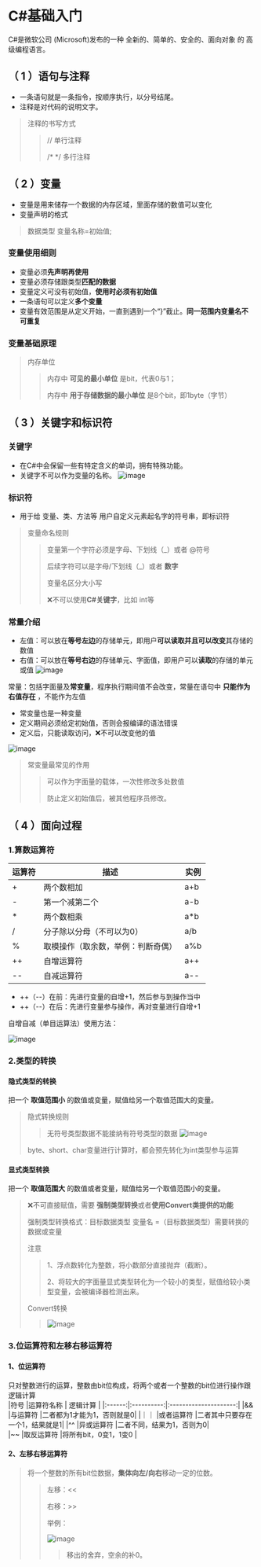 #  C#基础入门   
C#是微软公司 (Microsoft)发布的一种 全新的、简单的、安全的、面向对象 的 高级编程语言。    
## （ 1 ）语句与注释   
- 一条语句就是一条指令，按顺序执行，以分号结尾。
- 注释是对代码的说明文字。
> 注释的书写方式
>> // 单行注释
>>
>> /* */ 多行注释

## （ 2 ）变量   
- 变量是用来储存一个数据的内存区域，里面存储的数值可以变化
- 变量声明的格式
>数据类型 变量名称=初始值;

### 变量使用细则    
- 变量必须**先声明再使用**
- 变量必须存储跟类型**匹配的数据**
- 变量定义可没有初始值，**使用时必须有初始值**
- 一条语句可以定义**多个变量**
- 变量有效范围是从定义开始，一直到遇到一个“}”截止。**同一范围内变量名不可重复**

### 变量基础原理    
>内存单位  
>>内存中 **可见的最小单位** 是bit，代表0与1；
>>
>>内存中 **用于存储数据的最小单位** 是8个bit，即1byte（字节）


    
## （ 3 ）关键字和标识符   
### 关键字     
- 在C#中会保留一些有特定含义的单词，拥有特殊功能。
- 关键字不可以作为变量的名称。
![image](https://github.com/vlvvh/C-sharp-learn/assets/160467935/4ba6ec3f-a100-4377-8631-184cc014f8ed)

### 标识符    
- 用于给 变量、类、方法等 用户自定义元素起名字的符号串，即标识符
> 变量命名规则
>> 变量第一个字符必须是字母、下划线（_）或者 @符号
>> 
>> 后续字符可以是字母/下划线（_）或者 **数字**
>> 
>> 变量名区分大小写
>> 
>> ❌不可以使用**C#关键字**，比如 int等


### 常量介绍  
- 左值：可以放在**等号左边**的存储单元，即用户**可以读取并且可以改变**其存储的数值
- 右值：可以放在**等号右边**的存储单元、字面值，即用户可以**读取**的存储的单元或值
![image](https://github.com/vlvvh/C-sharp-learn/assets/160467935/2089d4c2-b483-4aff-a243-2a1655e9555f)

常量：包括字面量及**常变量**，程序执行期间值不会改变，常量在语句中 **只能作为右值存在** ，不能作为左值    
- 常变量也是一种变量
- 定义期间必须给定初始值，否则会报编译的语法错误
- 定义后，只能读取访问，❌不可以改变他的值

![image](https://github.com/vlvvh/C-sharp-learn/assets/160467935/b37e885d-72fa-4e10-80c6-e14e3ae058bb)    

>常变量最常见的作用
>>可以作为字面量的载体，一次性修改多处数值
>>
>>防止定义初始值后，被其他程序员修改。
>>

## （ 4 ）面向过程   
### 1.算数运算符    
|运算符   |描述                         |实例   |  
|--------|----------------------------|------|   
|  +     |两个数相加                    |a+b   |    
|  -     |第一个减第二个                 |a-b   |  
|  *     |两个数相乘                    |a*b   |     
|  /     |分子除以分母（不可以为0）       |a/b   |     
|  %     |取模操作（取余数，举例：判断奇偶）|a%b   |     
|  ++    |自增运算符                    |a++   | 
|  --    |自减运算符                    |a--   | 
- ++（--）在前：先进行变量的自增+1，然后参与到操作当中
- ++（--）在后：先进行变量参与操作，再对变量进行自增+1


自增自减（单目运算法）使用方法：   

![image](https://github.com/vlvvh/C-sharp-learn/assets/160467935/d51d119a-df62-4935-a6cd-dd0ef8b1a3f5)


### 2.类型的转换      
#### 隐式类型的转换
把一个 **取值范围小** 的数值或变量，赋值给另一个取值范围大的变量。     

>隐式转换规则
>>无符号类型数据不能接纳有符号类型的数据
![image](https://github.com/vlvvh/C-sharp-learn/assets/160467935/31f9c300-08bc-4b11-b5dd-2e3e90b87b49)
>
>byte、short、char变量进行计算时，都会预先转化为int类型参与运算

#### 显式类型转换   
把一个 **取值范围大** 的数值或者变量，赋值给另一个取值范围小的变量。     

>❌不可直接赋值，需要 **强制类型转换**或者**使用Convert类提供的功能**
>
>强制类型转换格式：目标数据类型  变量名 =（目标数据类型）需要转换的数据或变量
>
>注意
>
>> 1、浮点数转化为整数，将小数部分直接抛弃（截断）。
>>
>> 2、将较大的字面量显式类型转化为一个较小的类型，赋值给较小类型变量，会被编译器检测出来。
>>
>Convert转换
>
>>![image](https://github.com/vlvvh/C-sharp-learn/assets/160467935/ec6abc23-bc85-43b9-ad95-89335f119fba)

### 3.位运算符和左移右移运算符    
#### 1、位运算符
只对整数进行的运算，整数由bit位构成，将两个或者一个整数的bit位进行操作跟逻辑计算      
|符号    |运算符名称   |          逻辑计算      |
|:------:|:----------:|:---------------------:|
|&&     |与运算符     |二者都为1才能为1，否则就是0|
|｜｜     |或者运算符    |二者其中只要存在一个1，结果就是1|
|^^     |异或运算符    |二者不同，结果为1，否则为0|    
|~~     |取反运算符    |将所有bit，0变1，1变0    |
#### 2、左移右移运算符     
>将一个整数的所有bit位数据，**集体向左/向右**移动一定的位数。
>>左移：<<
>>
>>右移：>>
>>
>>举例：
>>
>>![image](https://github.com/vlvvh/C-sharp-learn/assets/160467935/788c98ea-0915-493f-9416-7c42fe49f04e)
>>>移出的舍弃，空余的补0。


